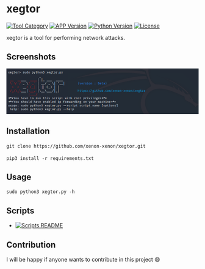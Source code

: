 # xegtor
[![Tool Category](https://badgen.net/badge/Tool/Network%20Attack/black)](https://github.com/xenon-xenon/xegtor)
[![APP Version](https://badgen.net/badge/Version/Beta/red)](https://github.com/xenon-xenon/xegtor)
[![Python Version](https://badgen.net/badge/Python/3.x/blue)](https://www.python.org/download/releases/3.0/)
[![License](https://badgen.net/badge/License/GPLv2/purple)](https://github.com/xenon-xenon/xegtor/blob/master/LICENSE)

xegtor is a tool for performing network attacks.

Screenshots
----
![Screenshot](img/logo_img.png)

Installation
----
    git clone https://github.com/xenon-xenon/xegtor.git
    
    pip3 install -r requirements.txt
    
Usage
----
    sudo python3 xegtor.py -h
    
Scripts
----
- [![Scripts README]()](https://github.com/xenon-xenon/xegtor/blob/master/scripts/README.md)

Contribution
----
I will be happy if anyone wants to contribute in this project :smile: